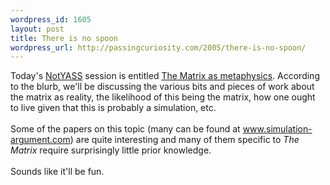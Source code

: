 ```yaml
--- 
wordpress_id: 1605
layout: post
title: There is no spoon
wordpress_url: http://passingcuriosity.com/2005/there-is-no-spoon/
---
```

Today's <a href="http://users.rsise.anu.edu.au/%7Ejon/NotYASS.html">NotYASS</a> session is entitled <a href="http://users.rsise.anu.edu.au/%7Ejon/NotYASS7.html">The Matrix as metaphysics</a>. According to the blurb, we'll be discussing the various bits and pieces of work about the matrix as reality, the likelihood of this being the matrix, how one ought to live given that this is probably a simulation, etc.<br /><br />Some of the papers on this topic (many can be found at <a href="http://www.simulation-argument.com/">www.simulation-argument.com</a>) are quite interesting and many of them specific to <span style="font-style: italic">The Matrix</span> require surprisingly little prior knowledge.<br /><br />Sounds like it'll be fun.
